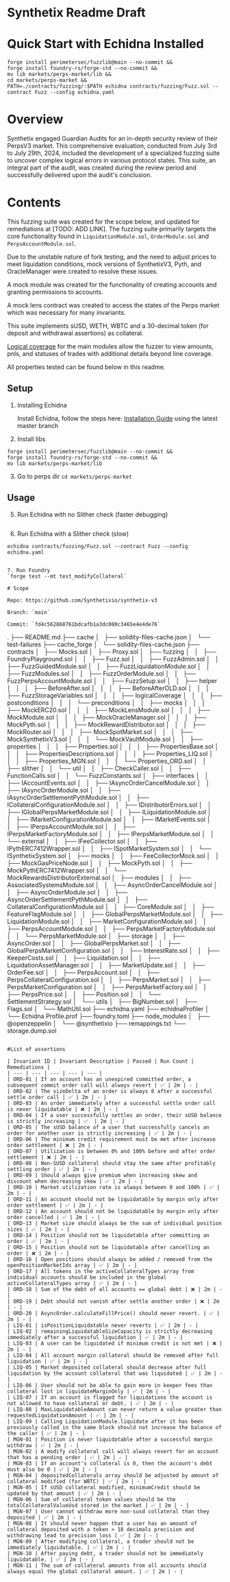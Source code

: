 # Synthetix Readme Draft


# Quick Start with Echidna Installed 

```
forge install perimetersec/fuzzlib@main --no-commit &&
forge install foundry-rs/forge-std --no-commit &&
mv lib markets/perps-market/lib &&
cd markets/perps-market &&
PATH=./contracts/fuzzing/:$PATH echidna contracts/fuzzing/Fuzz.sol --contract Fuzz --config echidna.yaml
```

# Overview

Synthetix engaged Guardian Audits for an in-depth security review of their PerpsV3 market. This comprehensive evaluation, conducted from July 3rd to July 29th, 2024, included the development of a specialized fuzzing suite to uncover complex logical errors in various protocol states. This suite, an integral part of the audit, was created during the review period and successfully delivered upon the audit's conclusion.

# Contents

This fuzzing suite was created for the scope below, and updated for remediations at [TODO: ADD LINK]. The fuzzing suite primarily targets the core functionality found in `LiquidationModule.sol`, `OrderModule.sol` and `PerpsAccountModule.sol`.

Due to the unstable nature of fork testing, and the need to adjust prices to meet liquidation conditions, mock versions of SynthetixV3, Pyth, and OracleManager were created to resolve these issues.

A mock module was created for the functionality of creating accounts and granting permissions to accounts.

A mock lens contract was created to access the states of the Perps market which was necessary for many invariants.

This suite implements sUSD, WETH, WBTC and a 30-decimal token (for deposit and withdrawal assertions) as collateral. 

[Logical coverage]((markets/perps-market/contracts/fuzzing/helper/logicalCoverage)) for the main modules allow the fuzzer to view amounts, pnls, and statuses of trades with additional details beyond line coverage. 

All properties tested can be found below in this readme.

## Setup

1. Installing Echidna 

   Install Echidna, follow the steps here: [Installation Guide](https://github.com/crytic/echidna#installation) using the latest master branch

2. Install libs

```
forge install perimetersec/fuzzlib@main --no-commit &&
forge install foundry-rs/forge-std --no-commit &&
mv lib markets/perps-market/lib

```
3. Go to perps dir
`cd markets/perps-market`

## Usage 

5. Run Echidna with no Slither check (faster debugging)

```PATH=./contracts/fuzzing/:$PATH echidna contracts/fuzzing/Fuzz.sol --contract Fuzz --config echidna.yaml
```
6. Run Echidna with a Slither check (slow)

```echidna contracts/fuzzing/Fuzz.sol --contract Fuzz --config echidna.yaml```
```

7. Run Foundry
`forge test --mt test_modifyCollateral`

# Scope

Repo: https://github.com/Synthetixio/synthetix-v3

Branch: `main`

Commit: `fd4c562868761bdcafb1a3dc080c3465e4e4de76`

````
.
├── README.md
├── cache
│   ├── solidity-files-cache.json
│   └── test-failures
├── cache_forge
│   └── solidity-files-cache.json
├── contracts
│   ├── Mocks.sol
│   ├── Proxy.sol
│   ├── fuzzing
│   │   ├── FoundryPlayground.sol
│   │   ├── Fuzz.sol
│   │   ├── FuzzAdmin.sol
│   │   ├── FuzzGuidedModule.sol
│   │   ├── FuzzLiquidationModule.sol
│   │   ├── FuzzModules.sol
│   │   ├── FuzzOrderModule.sol
│   │   ├── FuzzPerpsAccountModule.sol
│   │   ├── FuzzSetup.sol
│   │   ├── helper
│   │   │   ├── BeforeAfter.sol
│   │   │   ├── BeforeAfterOLD.sol
│   │   │   ├── FuzzStorageVariables.sol
│   │   │   ├── logicalCoverage
│   │   │   ├── postconditions
│   │   │   └── preconditions
│   │   ├── mocks
│   │   │   ├── MockERC20.sol
│   │   │   ├── MockLensModule.sol
│   │   │   ├── MockModule.sol
│   │   │   ├── MockOracleManager.sol
│   │   │   ├── MockPyth.sol
│   │   │   ├── MockRewardDistributor.sol
│   │   │   ├── MockRouter.sol
│   │   │   ├── MockSpotMarket.sol
│   │   │   ├── MockSynthetixV3.sol
│   │   │   └── MockVaultModule.sol
│   │   ├── properties
│   │   │   ├── Properties.sol
│   │   │   ├── PropertiesBase.sol
│   │   │   ├── PropertiesDescriptions.sol
│   │   │   ├── Properties_LIQ.sol
│   │   │   ├── Properties_MGN.sol
│   │   │   └── Properties_ORD.sol
│   │   ├── slither
│   │   └── util
│   │       ├── CheckCaller.sol
│   │       ├── FunctionCalls.sol
│   │       └── FuzzConstants.sol
│   ├── interfaces
│   │   ├── IAccountEvents.sol
│   │   ├── IAsyncOrderCancelModule.sol
│   │   ├── IAsyncOrderModule.sol
│   │   ├── IAsyncOrderSettlementPythModule.sol
│   │   ├── ICollateralConfigurationModule.sol
│   │   ├── IDistributorErrors.sol
│   │   ├── IGlobalPerpsMarketModule.sol
│   │   ├── ILiquidationModule.sol
│   │   ├── IMarketConfigurationModule.sol
│   │   ├── IMarketEvents.sol
│   │   ├── IPerpsAccountModule.sol
│   │   ├── IPerpsMarketFactoryModule.sol
│   │   ├── IPerpsMarketModule.sol
│   │   └── external
│   │       ├── IFeeCollector.sol
│   │       ├── IPythERC7412Wrapper.sol
│   │       ├── ISpotMarketSystem.sol
│   │       └── ISynthetixSystem.sol
│   ├── mocks
│   │   ├── FeeCollectorMock.sol
│   │   ├── MockGasPriceNode.sol
│   │   ├── MockPyth.sol
│   │   ├── MockPythERC7412Wrapper.sol
│   │   └── MockRewardsDistributorExternal.sol
│   ├── modules
│   │   ├── AssociatedSystemsModule.sol
│   │   ├── AsyncOrderCancelModule.sol
│   │   ├── AsyncOrderModule.sol
│   │   ├── AsyncOrderSettlementPythModule.sol
│   │   ├── CollateralConfigurationModule.sol
│   │   ├── CoreModule.sol
│   │   ├── FeatureFlagModule.sol
│   │   ├── GlobalPerpsMarketModule.sol
│   │   ├── LiquidationModule.sol
│   │   ├── MarketConfigurationModule.sol
│   │   ├── PerpsAccountModule.sol
│   │   ├── PerpsMarketFactoryModule.sol
│   │   └── PerpsMarketModule.sol
│   ├── storage
│   │   ├── AsyncOrder.sol
│   │   ├── GlobalPerpsMarket.sol
│   │   ├── GlobalPerpsMarketConfiguration.sol
│   │   ├── InterestRate.sol
│   │   ├── KeeperCosts.sol
│   │   ├── Liquidation.sol
│   │   ├── LiquidationAssetManager.sol
│   │   ├── MarketUpdate.sol
│   │   ├── OrderFee.sol
│   │   ├── PerpsAccount.sol
│   │   ├── PerpsCollateralConfiguration.sol
│   │   ├── PerpsMarket.sol
│   │   ├── PerpsMarketConfiguration.sol
│   │   ├── PerpsMarketFactory.sol
│   │   ├── PerpsPrice.sol
│   │   ├── Position.sol
│   │   └── SettlementStrategy.sol
│   └── utils
│       ├── BigNumber.sol
│       ├── Flags.sol
│       └── MathUtil.sol
├── echidna.yaml
├── echidnaProfiler
│   └── Echidna Profile.prof
├── foundry.toml
├── node_modules
│   ├── @openzeppelin
│   └── @synthetixio
├── remappings.txt
└── storage.dump.sol

```

#List of assertions

| Invariant ID | Invariant Description | Passed | Run Count | Remediations |
| --- | --- | --- | --- | --- |
| ORD-01 | If an account has an unexpired committed order, a subsequent commit order call will always revert | ✅ | 2m | - |
| ORD-02 | The sizeDelta of an order is always 0 after a successful settle order call | ✅ | 2m | - |
| ORD-03 | An order immediately after a successful settle order call is never liquidatable | ❌ | 2m | - |
| ORD-04 | If a user successfully settles an order, their sUSD balance is strictly increasing | ✅  | 2m | - |
| ORD-05 | The sUSD balance of a user that successfully cancels an order for another user is strictly increasing | ✅ | 2m | - |
| ORD-06 | The minimum credit requirement must be met after increase order settlement | ❌ | 2m | - |
| ORD-07 | Utilization is between 0% and 100% before and after order settlement | ❌ | 2m | - |
| ORD-08 | Non-SUSD collateral should stay the same after profitably settling order | ✅ | 2m | - |
| ORD-09 | Should always give premium when increasing skew and discount when decreasing skew | ✅ | 2m | - |
| ORD-10 | Market utilization rate is always between 0 and 100% | ✅ | 2m | - |
| ORD-11 | An account should not be liquidatable by margin only after order settlement | ✅ | 2m | - |
| ORD-12 | An account should not be liquidatable by margin only after order cancelled | ✅ | 2m | - |
| ORD-13 | Market size should always be the sum of individual position sizes | ✅ | 2m | - |
| ORD-14 | Position should not be liquidatable after committing an order | ✅ | 2m | - |
| ORD-15 | Position should not be liquidatable after cancelling an order | ❌ | 2m | - |
| ORD-16 | Open positions should always be added / removed from the openPositionMarketIds array | ✅ | 2m | - |
| ORD-17 | All tokens in the activeCollateralTypes array from individual accounts should be included in the global activeCollateralTypes array | ✅ | 2m | - |
| ORD-18 | Sum of the debt of all accounts == global debt | ❌ | 2m | - |
| ORD-19 | Debt should not vanish after settle another order | ❌ | 2m | - |
| ORD-20 | AsyncOrder.calculateFillPrice() should never revert. | ✅ | 2m | - |
| LIQ-01 | isPositionLiquidatable never reverts | ✅ | 2m | - |
| LIQ-02 | remainingLiquidatableSizeCapacity is strictly decreasing immediately after a successful liquidation | ✅ | 2m | - |
| LIQ-03 | A user can be liquidated if minimum credit is not met | ❌ | 2m | - |
| LIQ-04 | All account margin collateral should be removed after full liquidation | ✅ | 2m | - |
| LIQ-05 | Market deposited collateral should decrease after full liquidation by the account collateral that was liquidated | ✅ | 2m | - |
| LIQ-06 | User should not be able to gain more in keeper fees than collateral lost in liquidateMarginOnly | ✅ | 2m | - |
| LIQ-07 | If an account is flagged for liquidations the account is not allowed to have collateral or debt. | ✅ | 2m | - |
| LIQ-08 | MaxLiquidatableAmount can never return a value greater than requestedLiquidationAmount | ✅ | 2m | - |
| LIQ-09 | Calling LiquidationModule.liquidate after it has been previously called in the same block should not increase the balance of the caller | ✅ | 2m | - |
| MGN-01 | Position is never liquidatable after a successful margin withdraw | ✅ | 2m | - |
| MGN-02 | A modify collateral call will always revert for an account that has a pending order | ✅ | 2m | - |
| MGN-03 | If an account's collateral is 0, then the account's debt must also be 0 | ✅ | 2m | - |
| MGN-04 | depositedCollaterals array should be adjusted by amount of collateral modified (for WBTC) | ✅ | 2m | - |
| MGN-05 | If sUSD collateral modified, minimumCredit should be updated by that amount | ✅ | 2m | - |
| MGN-06 | Sum of collateral token values should be the totalCollateralValueUsd stored in the market | ✅ | 2m | - |
| MGN-07 | User cannot withdraw more non-susd collateral than they deposited | ✅ | 2m | - |
| MGN-08 | It should never happen that a user has an amount of collateral deposited with a token > 18 decimals precision and withdrawing lead to precision loss | ✅ | 2m | - |
| MGN-09 | After modifying collateral, a trader should not be immediately liquidatable. | ✅ | 2m | - |
| MGN-10 | After paying debt, a trader should not be immediately liquidatable. | ✅ | 2m | - |
| MGN-11 | The sum of collateral amounts from all accounts should always equal the global collateral amount. | ✅ | 2m | - |
